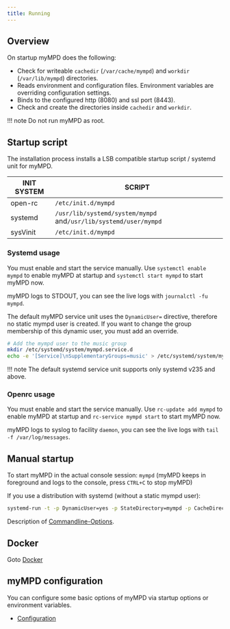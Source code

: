 ```yaml
---
title: Running
---
```


## Overview

On startup myMPD does the following:

- Check for writeable `cachedir` (`/var/cache/mympd`) and `workdir` (`/var/lib/mympd`) directories.
- Reads environment and configuration files. Environment variables are overriding configuration settings.
- Binds to the configured http (8080) and ssl port (8443).
- Check and create the directories inside `cachedir` and `workdir`.

!!! note
    Do not run myMPD as root.

## Startup script

The installation process installs a LSB compatible startup script / systemd unit for myMPD.

| INIT SYSTEM | SCRIPT |
| ----------- | ------ |
| open-rc | `/etc/init.d/mympd` |
| systemd | `/usr/lib/systemd/system/mympd` and`/usr/lib/systemd/user/mympd` |
| sysVinit | `/etc/init.d/mympd` |

### Systemd usage

You must enable and start the service manually. Use `systemctl enable mympd` to enable myMPD at startup and `systemctl start mympd` to start myMPD now.

myMPD logs to STDOUT, you can see the live logs with `journalctl -fu mympd`.

The default myMPD service unit uses the `DynamicUser=` directive, therefore no static mympd user is created. If you want to change the group membership of this dynamic user, you must add an override.

```sh
# Add the mympd user to the music group
mkdir /etc/systemd/system/mympd.service.d
echo -e '[Service]\nSupplementaryGroups=music' > /etc/systemd/system/mympd.service.d/music-group.conf
```

!!! note
    The default systemd service unit supports only systemd v235 and above.

### Openrc usage

You must enable and start the service manually. Use `rc-update add mympd` to enable myMPD at startup and `rc-service mympd start` to start myMPD now.

myMPD logs to syslog to facility `daemon`, you can see the live logs with `tail -f /var/log/messages`.

## Manual startup

To start myMPD in the actual console session: `mympd` (myMPD keeps in foreground and logs to the console, press `CTRL+C` to stop myMPD)

If you use a distribution with systemd (without a static mympd user):

``` sh
systemd-run -t -p DynamicUser=yes -p StateDirectory=mympd -p CacheDirectory=mympd /usr/bin/mympd
```

Description of [Commandline-Options](020-configuration/index.md).

## Docker

Goto [Docker](010-installation/docker.md)

## myMPD configuration

You can configure some basic options of myMPD via startup options or environment variables.

- [Configuration](020-configuration/index.md)
